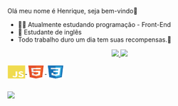 Olá meu nome é Henrique, seja bem-vindo👋

- 👨‍💻 Atualmente estudando programação - Front-End
- 🌱 Estudante de inglês
- Todo trabalho duro um dia tem suas recompensas.💯


<div align="center">
  <a href="https://github.com/rustjavaw">
  <img height="180em" src="https://github-readme-stats.vercel.app/api?username=rustjavaw&show_icons=true&theme=dark&include_all_commits=true&count_private=true"/>
  <img height="180em" src="https://github-readme-stats.vercel.app/api/top-langs/?username=rustjavaw&layout=compact&langs_count=7&theme=dark"/>
</div>
  
  <div style="display: inline_block"><br>
  <img align="center" alt="rickey-Js" height="30" width="40" src="https://raw.githubusercontent.com/devicons/devicon/master/icons/javascript/javascript-plain.svg">
  <img align="center" alt="rickey-HTML" height="30" width="40" src="https://raw.githubusercontent.com/devicons/devicon/master/icons/html5/html5-original.svg">
  <img align="center" alt="rickey-CSS" height="30" width="40" src="https://raw.githubusercontent.com/devicons/devicon/master/icons/css3/css3-original.svg">

</div>
  
  ##
  
  <div>
     
  <a href="https://www.instagram.com/invites/contact/?i=8n7rolqbjw6t&utm_content=n37kfgi" target="_blank"><img src="https://img.shields.io/badge/-Instagram-%23E4405F?style=for-the-badge&logo=instagram&logoColor=white" target="_blank"></a>
 	
 
  
  </div>
